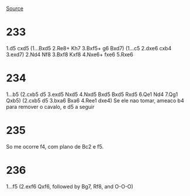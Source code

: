[Source](http://www.viewchess.com/cbreader/2019/12/18/Game167155750.html)

# 233

1.d5 cxd5
  (1...Bxd5 2.Re8+ Kh7 3.Bxf5+ g6 Bxd7)
  (1...c5 2.dxe6 cxb4 3.exd7)
2.Nd4 Nf8 3.Bxf8 Kxf8 4.Nxe6+ fxe6 5.Rxe6

# 234

1...b5
(2.cxb5 d5 3.exd5 Nxd5 4.Nxd5 Bxd5 Bxd5 Rxd5 6.Qe1 Nd4 7.Qg1 Qxb5)
(2.cxb5 d5 3.bxa6 Bxa6 4.Ree1 dxe4)
Se ele nao tomar, ameaco b4 para remover o cavalo, e d5 a seguir

# 235

So me ocorre f4, com plano de Bc2 e f5.

# 236

1...f5
(2.exf6 Qxf6, followed by Bg7, Rf8, and O-O-O)
